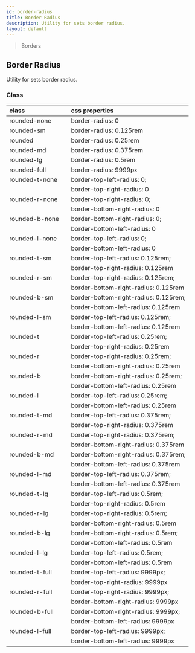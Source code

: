 ```yaml
---
id: border-radius
title: Border Radius
description: Utility for sets border radius.
layout: default
---
```


> Borders

## Border Radius

Utility for sets border radius.

### Class

| <span class="px-3 py-1 text-white bg-charcoal-100 rounded-full">class</span> | | <span class="px-3 py-1 text-white bg-charcoal-100 rounded-full">css properties</span> |
|:--|:--|:--|
| rounded-none |  | border-radius: 0 |
| rounded-sm |  | border-radius: 0.125rem |
| rounded |  | border-radius: 0.25rem |
| rounded-md |  | border-radius: 0.375rem |
| rounded-lg |  | border-radius: 0.5rem |
| rounded-full |  | border-radius: 9999px |
| rounded-t-none |  | border-top-left-radius: 0; |
|  |  | border-top-right-radius: 0 |
| rounded-r-none |  | border-top-right-radius: 0; |
|  |  | border-bottom-right-radius: 0 |
| rounded-b-none |  | border-bottom-right-radius: 0; |
|  |  | border-bottom-left-radius: 0 |
| rounded-l-none |  | border-top-left-radius: 0; |
|  |  | border-bottom-left-radius: 0 |
| rounded-t-sm |  | border-top-left-radius: 0.125rem; |
|  |  | border-top-right-radius: 0.125rem |
| rounded-r-sm |  | border-top-right-radius: 0.125rem; |
|  |  | border-bottom-right-radius: 0.125rem |
| rounded-b-sm |  | border-bottom-right-radius: 0.125rem; |
|  |  | border-bottom-left-radius: 0.125rem |
| rounded-l-sm |  | border-top-left-radius: 0.125rem; |
|  |  | border-bottom-left-radius: 0.125rem |
| rounded-t |  | border-top-left-radius: 0.25rem; |
|  |  | border-top-right-radius: 0.25rem |
| rounded-r |  | border-top-right-radius: 0.25rem; |
|  |  | border-bottom-right-radius: 0.25rem |
| rounded-b |  | border-bottom-right-radius: 0.25rem; |
|  |  | border-bottom-left-radius: 0.25rem |
| rounded-l |  | border-top-left-radius: 0.25rem; |
|  |  | border-bottom-left-radius: 0.25rem |
| rounded-t-md |  | border-top-left-radius: 0.375rem; |
|  |  | border-top-right-radius: 0.375rem |
| rounded-r-md |  | border-top-right-radius: 0.375rem; |
|  |  | border-bottom-right-radius: 0.375rem |
| rounded-b-md |  | border-bottom-right-radius: 0.375rem; |
|  |  | border-bottom-left-radius: 0.375rem |
| rounded-l-md |  | border-top-left-radius: 0.375rem; |
|  |  | border-bottom-left-radius: 0.375rem |
| rounded-t-lg |  | border-top-left-radius: 0.5rem; |
|  |  | border-top-right-radius: 0.5rem |
| rounded-r-lg |  | border-top-right-radius: 0.5rem; |
|  |  | border-bottom-right-radius: 0.5rem |
| rounded-b-lg |  | border-bottom-right-radius: 0.5rem; |
|  |  | border-bottom-left-radius: 0.5rem |
| rounded-l-lg |  | border-top-left-radius: 0.5rem; |
|  |  | border-bottom-left-radius: 0.5rem |
| rounded-t-full |  | border-top-left-radius: 9999px; |
|  |  | border-top-right-radius: 9999px |
| rounded-r-full |  | border-top-right-radius: 9999px; |
|  |  | border-bottom-right-radius: 9999px |
| rounded-b-full |  | border-bottom-right-radius: 9999px; |
|  |  | border-bottom-left-radius: 9999px |
| rounded-l-full |  | border-top-left-radius: 9999px; |
|  |  | border-bottom-left-radius: 9999px |
